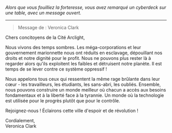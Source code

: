 _Alors que vous fouilliez la forteresse, vous avez remarqué un cyberdeck sur une table, avec un message ouvert._

---

> Message de : Veronica Clark

Chers concitoyens de la Cité Arclight,

Nous vivons des temps sombres. Les méga-corporations et leur gouvernement marionnette nous ont réduits en esclavage, dépouillant nos droits et notre dignité pour le profit. Nous ne pouvons plus rester là à regarder alors qu'ils exploitent les faibles et détruisent notre planète. Il est temps de se lever contre ce système oppressif !

Nous appelons tous ceux qui ressentent la même rage brûlante dans leur cœur - les travailleurs, les étudiants, les sans-abri, les oubliés. Ensemble, nous pouvons construire un monde meilleur où chacun a accès aux besoins fondamentaux et à la liberté face à la tyrannie. Un monde où la technologie est utilisée pour le progrès plutôt que pour le contrôle.

Rejoignez-nous ! Éclairons cette ville d'espoir et de révolution !

Cordialement,  
Veronica Clark
